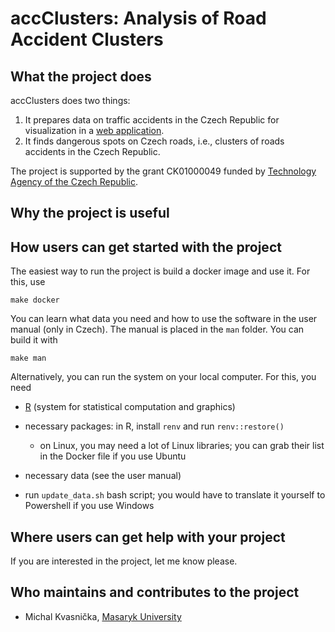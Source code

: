 # accClusters: Analysis of Road Accident Clusters

## What the project does

accClusters does two things:

1.  It prepares data on traffic accidents in the Czech Republic for visualization in a [web application](https://github.com/s-mikula/trafficacc).
2.  It finds dangerous spots on Czech roads, i.e., clusters of roads accidents in the Czech Republic.

The project is supported by the grant CK01000049 funded by [Technology Agency of the Czech Republic](https://www.tacr.cz/en/).

## Why the project is useful

## How users can get started with the project

The easiest way to run the project is build a docker image and use it. For this, use

```{bash}
make docker
```

You can learn what data you need and how to use the software in the user manual (only in Czech). The manual is placed in the `man` folder. You can build it with

```{bash}
make man
```

Alternatively, you can run the system on your local computer. For this, you need

-   [R](https://cran.r-project.org/) (system for statistical computation and graphics)

-   necessary packages: in R, install `renv` and run `renv::restore()`

    -   on Linux, you may need a lot of Linux libraries; you can grab their list in the Docker file if you use Ubuntu

-   necessary data (see the user manual)

-   run `update_data.sh` bash script; you would have to translate it yourself to Powershell if you use Windows

## Where users can get help with your project

If you are interested in the project, let me know please.

## Who maintains and contributes to the project

-   Michal Kvasnička, [Masaryk University](https://www.muni.cz/en)

